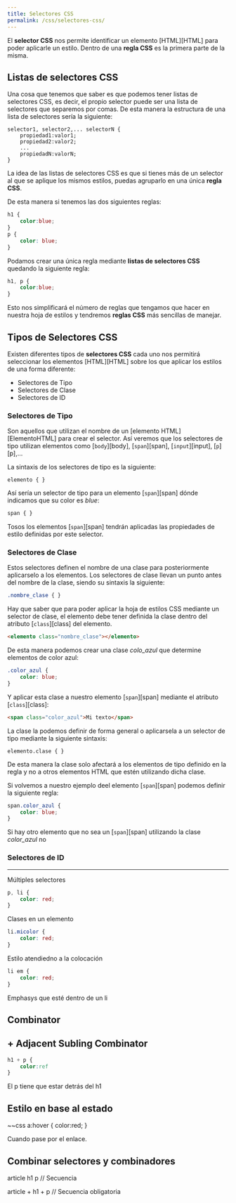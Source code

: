 ```yaml
---
title: Selectores CSS
permalink: /css/selectores-css/
---
```


El **selector CSS** nos permite identificar un elemento [HTML][HTML] para poder aplicarle un estilo. Dentro de una **regla CSS** es la primera parte de la misma.

## Listas de selectores CSS
Una cosa que tenemos que saber es que podemos tener listas de selectores CSS, es decir, el propio selector puede ser una lista de selectores que separemos por comas. De esta manera la estructura de una lista de selectores sería la siguiente:

~~~
selector1, selector2,... selectorN {
    propiedad1:valor1;
    propiedad2:valor2;
    ...
    propiedadN:valorN;
}
~~~    

La idea de las listas de selectores CSS es que si tienes más de un selector al que se aplique los mismos estilos, puedas agruparlo en una única **regla CSS**.

De esta manera si tenemos las dos siguientes reglas:

~~~css
h1 {
    color:blue;
}
p {
    color: blue;
}
~~~

Podamos crear una única regla mediante **listas de selectores CSS** quedando la siguiente regla:

~~~css
h1, p {
    color:blue;
}
~~~

Esto nos simplificará el número de reglas que tengamos que hacer en nuestra hoja de estilos y tendremos **reglas CSS** más sencillas de manejar.

## Tipos de Selectores CSS
Existen diferentes tipos de **selectores CSS** cada uno nos permitirá seleccionar los elementos [HTML][HTML] sobre los que aplicar los estilos de una forma diferente:

* Selectores de Tipo
* Selectores de Clase
* Selectores de ID


### Selectores de Tipo
Son aquellos que utilizan el nombre de un [elemento HTML][ElementoHTML] para crear el selector. Así veremos que los selectores de tipo utilizan elementos como [`body`][body], [`span`][span], [`input`][input], [`p`][p],...

La sintaxis de los selectores de tipo es la siguiente:

~~~
elemento { }
~~~

Así sería un selector de tipo para un elemento [`span`][span] dónde indicamos que su color es *blue*:

~~~css
span { }
~~~

Tosos los elementos [`span`][span] tendrán aplicadas las propiedades de estilo definidas por este selector.

### Selectores de Clase
Estos selectores definen el nombre de una clase para posteriormente aplicarselo a los elementos. Los selectores de clase llevan un punto antes del nombre de la clase, siendo su sintaxis la siguiente:

~~~css
.nombre_clase { }
~~~

Hay que saber que para poder aplicar la hoja de estilos CSS mediante un selector de clase, el elemento debe tener definida la clase dentro del atributo [`class`][class] del elemento.

~~~html
<elemento class="nombre_clase"></elemento>
~~~

De esta manera podemos crear una clase *colo_azul* que determine elementos de color azul:

~~~css
.color_azul {
    color: blue;
}
~~~

Y aplicar esta clase a nuestro elemento [`span`][span] mediante el atributo [`class`][class]:

~~~html
<span class="color_azul">Mi texto</span>
~~~

La clase la podemos definir de forma general o aplicarsela a un selector de tipo mediante la siguiente sintaxis:

~~~
elemento.clase { }
~~~

De esta manera la clase solo afectará a los elementos de tipo definido en la regla y no a otros elementos HTML que estén utilizando dicha clase.

Si volvemos a nuestro ejemplo deel elemento [`span`][span] podemos definir la siguiente regla:

~~~css
span.color_azul {
    color: blue;
}
~~~

Si hay otro elemento que no sea un [`span`][span] utilizando la clase *color_azul* no 




### Selectores de ID






----

Múltiples selectores

~~~css
p, li {
    color: red;
}
~~~




Clases en un elemento

~~~css
li.micolor {
    color: red;
}
~~~

Estilo atendiedno a la colocación

~~~css
li em {
    color: red;
}
~~~

Emphasys que esté dentro de un li


## Combinator

## + Adjacent Subling Combinator

~~~css
h1 + p {
    color:ref
}
~~~
El p tiene que estar detrás del h1


## Estilo en base al estado

~~css
a:hover {
    color:red;
}

Cuando pase por el enlace.

## Combinar selectores y combinadores

article h1 p // Secuencia

article + h1 + p // Secuencia obligatoria


